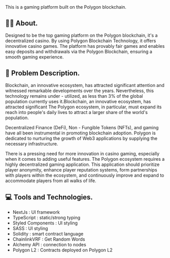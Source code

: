 ## 
 This is a gaming platform built on the Polygon blockchain.

## 🙋🏽 About.
Designed to be the top gaming platform on the Polygon blockchain, it's a decentralized casino. By using Polygon Blockchain Technology, it offers innovative casino games. The platform has provably fair games and enables easy deposits and withdrawals via the Polygon Blockchain, ensuring a smooth gaming experience.

 ## 💫 Problem Description.
Blockchain, an innovative ecosystem, has attracted significant attention and witnessed remarkable developments over the years. Nevertheless, this technology remains under - utilized, as less than 3% of the global population currently uses it.Blockchain, an innovative ecosystem, has attracted significant
The Polygon ecosystem, in particular, must expand its reach into people's daily lives to attract a larger share of the world's population.

Decentralized Finance (DeFi), Non - Fungible Tokens (NFTs), and gaming have all been instrumental in promoting blockchain adoption. Polygon is dedicated to nurturing the growth of Web3 applications by supplying the necessary infrastructure.

There is a pressing need for more innovation in casino gaming, especially when it comes to adding useful features. The Polygon ecosystem requires a highly decentralized gaming application. This application should prioritize player anonymity, enhance player reputation systems, form partnerships with players within the ecosystem, and continuously improve and expand to accommodate players from all walks of life.

## 💻 Tools and Technologies.
- NextJs : UI framework
- TypeScript : static/strong typing 
- Styled Components : UI styling
- SASS : UI styling
- Solidity : smart contract language
- ChainlinkVRF : Get Random Words 
- Alchemy API : connection to nodes
- Polygon L2 : Contracts deployed on Polygon L2


